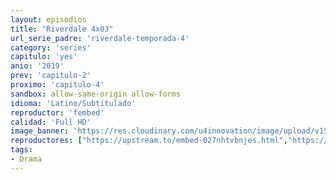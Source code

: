 ```yaml
---
layout: episodios
title: "Riverdale 4x03"
url_serie_padre: 'riverdale-temporada-4'
category: 'series'
capitulo: 'yes'
anio: '2019'
prev: 'capitulo-2'
proximo: 'capitulo-4'
sandbox: allow-same-origin allow-forms
idioma: 'Latino/Subtitulado'
reproductor: 'fembed'
calidad: 'Full HD'
image_banner: 'https://res.cloudinary.com/u4innovation/image/upload/v1565152608/maxresdefault-min_vy9nnj.jpg'
reproductores: ["https://upstream.to/embed-027nhtvbnjes.html","https://upstream.to/embed-x1e31uu68q3o.html","https://www.ilovefembed.best/v/r6-14sewnngk714","https://upstream.to/embed-f7i3nz6l3l8u.html","https://upstream.to/embed-cae1wqz15qk1.html","https://www.ilovefembed.best/v/r6-14sewnngk714"]
tags:
- Drama
---
```












